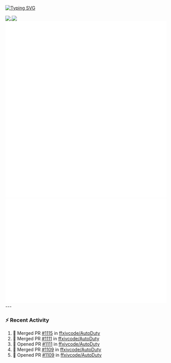 [![Typing SVG](https://readme-typing-svg.demolab.com?font=Fira+Code&duration=1000&pause=1000&multiline=true&repeat=false&width=435&lines=Simon+Latusek+%7C+Gameplay+Engineer)](https://git.io/typing-svg)

<a href="https://github.com/anuraghazra/github-readme-stats">
  <img height=200 align="center" src="https://github-readme-stats.vercel.app/api?username=erdelf&theme=radical" />
</a>
<a href="https://github.com/anuraghazra/convoychat">
  <img height=200 align="center" src="https://streak-stats.demolab.com?user=erdelf&theme=radical&mode=weekly" />
</a>

<picture>
  <img src="/github-metrics.svg" alt="Metrics">
</picture>

<picture>
  <img src="/github-metrics-achievements.svg" alt="Achievements">
</picture>
---

### :zap: Recent Activity
<!--START_SECTION:activity-->
1. 🎉 Merged PR [#1115](https://github.com/ffxivcode/AutoDuty/pull/1115) in [ffxivcode/AutoDuty](https://github.com/ffxivcode/AutoDuty)
2. 🎉 Merged PR [#1111](https://github.com/ffxivcode/AutoDuty/pull/1111) in [ffxivcode/AutoDuty](https://github.com/ffxivcode/AutoDuty)
3. 💪 Opened PR [#1111](https://github.com/ffxivcode/AutoDuty/pull/1111) in [ffxivcode/AutoDuty](https://github.com/ffxivcode/AutoDuty)
4. 🎉 Merged PR [#1109](https://github.com/ffxivcode/AutoDuty/pull/1109) in [ffxivcode/AutoDuty](https://github.com/ffxivcode/AutoDuty)
5. 💪 Opened PR [#1109](https://github.com/ffxivcode/AutoDuty/pull/1109) in [ffxivcode/AutoDuty](https://github.com/ffxivcode/AutoDuty)
<!--END_SECTION:activity-->

<!--
**erdelf/erdelf** is a ✨ _special_ ✨ repository because its `README.md` (this file) appears on your GitHub profile.

Here are some ideas to get you started:

- 🔭 I’m currently working on ...
- 🌱 I’m currently learning ...
- 👯 I’m looking to collaborate on ...
- 🤔 I’m looking for help with ...
- 💬 Ask me about ...
- 📫 How to reach me: ...
- 😄 Pronouns: ...
- ⚡ Fun fact: ...
-->
